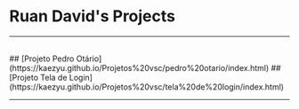 # Ruan David's Projects
<hr>
<br>
## [Projeto Pedro Otário](https://kaezyu.github.io/Projetos%20vsc/pedro%20otario/index.html)
## [Projeto Tela de Login](https://kaezyu.github.io/Projetos%20vsc/tela%20de%20login/index.html)
<hr>

